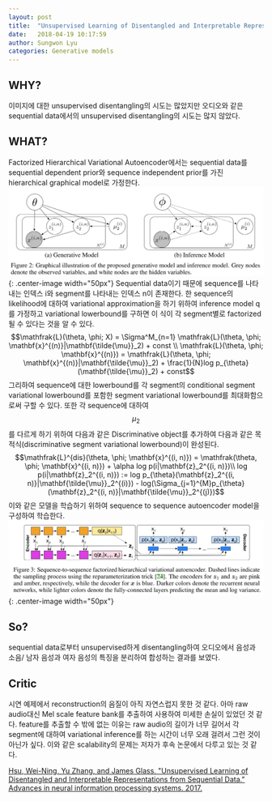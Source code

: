 ```yaml
---
layout: post
title:  "Unsupervised Learning of Disentangled and Interpretable Representations from Sequential Data"
date:   2018-04-19 10:17:59
author: Sungwon Lyu
categories: Generative models
---
```


## WHY? 
이미지에 대한 unsupervised disentangling의 시도는 많았지만 오디오와 같은 sequential data에서의 unsupervised disentangling의 시도는 많지 않았다. 

## WHAT?
Factorized Hierarchical Variational Autoencoder에서는 sequential data를 sequential dependent prior와 sequence independent prior를 가진 hierarchical graphical model로 가정한다. 
![image](/assets/images/fhvae1.png){: .center-image width="50px"}
Sequential data이기 때문에 sequence를 나타내는 인덱스 i와 segment를 나타내는 인덱스 n이 존재한다. 한 sequence의 likelihood에 대하여 variational approximation을 하기 위하여 inference model q를 가정하고 variational lowerbound를 구하면 이 식이 각 segment별로 factorized될 수 있다는 것을 알 수 있다.
$$\mathfrak{L}(\theta, \phi; X) = \Sigma^M_{n=1} \mathfrak{L}(\theta, \phi; \mathbf{x}^{(n)}|\mathbf{\tilde{\mu}}_2) + const \\
\mathfrak{L}(\theta, \phi; \mathbf{x}^{(n)}) = \mathfrak{L}(\theta, \phi; \mathbf{x}^{(n)}|\mathbf{\tilde{\mu}}_2) + \frac{1}{N}log p_{\theta}(\mathbf{\tilde{\mu}}_2) + const$$
그리하여 sequence에 대한 lowerbound를 각 segment의 conditional segment variational lowerbound를 포함한 segment variational lowerbound를 최대화함으로써 구할 수 있다. 또한 각 sequence에 대하여 $$\mu_2$$를 다르게 하기 위하여 다음과 같은 Discriminative object를 추가하여 다음과 같은 목적식(discriminative segment variational lowerbound)이 완성된다.
$$\mathfrak{L}^{dis}(\theta, \phi; \mathbf{x}^{(i, n)}) = \mathfrak(\theta, \phi; \mathbf{x}^{(i, n)}) + \alpha log p(i|\mathbf{z}_2^{(i, n)})\\
log p(i|\mathbf{z}_2^{(i, n)}) := log p_{\theta}(\mathbf{z}_2^{(i, n)}|\mathbf{\tilde{\mu}}_2^{(i)}) - log(\Sigma_{j=1}^{M}p_{\theta}(\mathbf{z}_2^{(i, n)}|\mathbf{\tilde{\mu}}_2^{(j)})$$
이와 같은 모델을 학습하기 위하여 sequence to sequence autoencoder model을 구성하여 학습한다. 
![image](/assets/images/fhvae2.png){: .center-image width="50px"}

## So?
sequential data로부터 unsupervised하게 disentangling하여 오디오에서 음성과 소음/ 남자 음성과 여자 음성의 특징을 분리하여 합성하는 결과를 보였다. 

## Critic
시연 예제에서 reconstruction의 음질이 아직 자연스럽지 못한 것 같다. 아마 raw audio대신 Mel scale feature bank를 추출하여 사용하여 미세한 손실이 있었던 것 같다. feature를 추출할 수 밖에 없는 이유는 raw audio의 길이가 너무 길어서 각 segment에 대하여 variational inference를 하는 시간이 너무 오래 걸려서 그런 것이 아닌가 싶다. 이와 같은 scalability의 문제는 저자가 후속 논문에서 다루고 있는 것 같다. 

[Hsu, Wei-Ning, Yu Zhang, and James Glass. "Unsupervised Learning of Disentangled and Interpretable Representations from Sequential Data." Advances in neural information processing systems. 2017.](http://papers.nips.cc/paper/6784-unsupervised-learning-of-disentangled-latent-representations-from-sequential-data)
